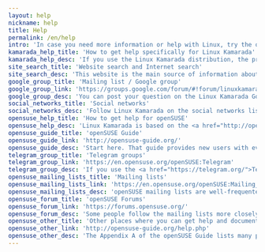 ```yaml
---
layout: help
nickname: help
title: Help
permalink: /en/help
intro: 'In case you need more information or help with Linux, try the options listed on this page.'
kamarada_help_title: 'How to get help specifically for Linux Kamarada'
kamarada_help_desc: 'If you use the Linux Kamarada distribution, the project provides the following support options:'
site_search_title: 'Website search and Internet search'
site_search_desc: 'This website is the main source of information about Linux Kamarada. Use the <strong>Search</strong> field on the top navigation bar to search it. You can also search the Internet using your favorite search engine.'
google_group_title: 'Mailing list / Google group'
google_group_link: 'https://groups.google.com/forum/#!forum/linuxkamarada-ww'
google_group_desc: 'You can post your question on the Linux Kamarada Google Group, which can be used similar to a mailing list or directly from a web browser.'
social_networks_title: 'Social networks'
social_networks_desc: 'Follow Linux Kamarada on the social networks listed in the <a href="#about"><strong>About</strong></a> section of this page. You can send messages or leave comments, which can be answered by the project or by other followers.'
opensuse_help_title: 'How to get help for openSUSE'
opensuse_help_desc: 'Linux Kamarada is based on the <a href="http://opensuse.org">openSUSE</a> Linux distribution. Questions about Linux Kamarada may be sent also to openSUSE (in case you do that, remember to inform in your question that you use an openSUSE-based distribution).'
opensuse_guide_title: 'openSUSE Guide'
opensuse_guide_link: 'http://opensuse-guide.org/'
opensuse_guide_desc: 'Start here. That guide provides new users with everything they need to know to get started using openSUSE.'
telegram_group_title: 'Telegram groups'
telegram_group_link: 'https://en.opensuse.org/openSUSE:Telegram'
telegram_group_desc: 'If you use the <a href="https://telegram.org/">Telegram</a> messaging app, join an openSUSE Telegram group. There you can ask other users to help you. The group for English-speaking users is <a href="https://t.me/openSUSE_group">@openSUSE_group</a>. The <a href="https://en.opensuse.org/openSUSE:Telegram">openSUSE wiki</a> lists other Telegram groups in other languages.'
opensuse_mailing_lists_title: 'Mailing lists'
opensuse_mailing_lists_link: 'https://en.opensuse.org/openSUSE:Mailing_lists'
opensuse_mailing_lists_desc: 'openSUSE mailing lists are well-frequented. Users ask and answer questions and you get a chance to directly contact the project maintainers.'
opensuse_forum_title: 'openSUSE Forums'
opensuse_forum_link: 'https://forums.opensuse.org/'
opensuse_forum_desc: 'Some people follow the mailing lists more closely, while other people prefer the forums, which are another option for getting support and brainstorming.'
opensuse_other_title: 'Other places where you can get help and documentation'
opensuse_other_link: 'http://opensuse-guide.org/help.php'
opensuse_other_desc: 'The Appendix A of the openSUSE Guide lists many places where you can read more about openSUSE as well as get help from users online.'
---
```

